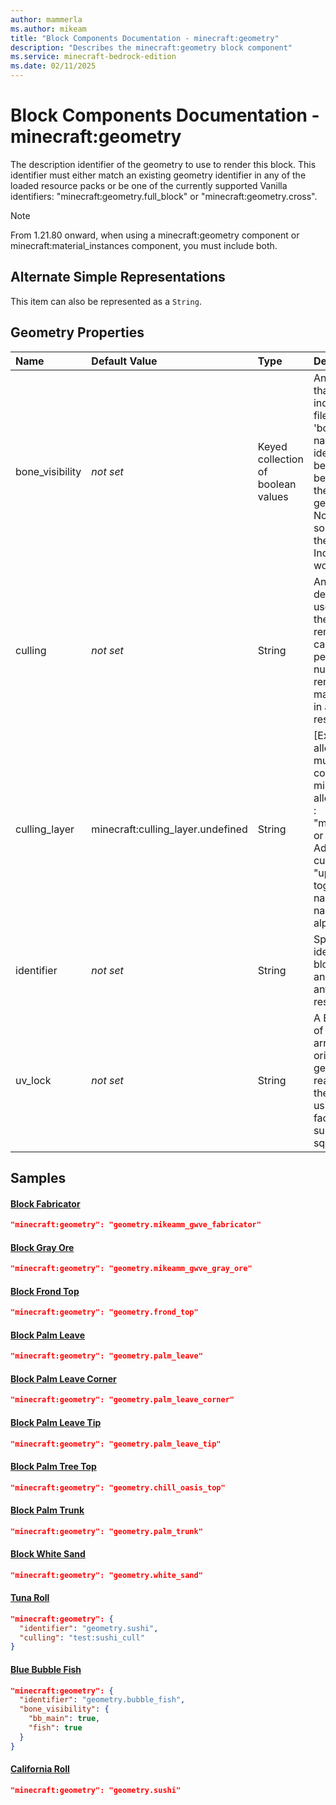 ```yaml
---
author: mammerla
ms.author: mikeam
title: "Block Components Documentation - minecraft:geometry"
description: "Describes the minecraft:geometry block component"
ms.service: minecraft-bedrock-edition
ms.date: 02/11/2025 
---
```


# Block Components Documentation - minecraft:geometry

The description identifier of the geometry to use to render this block. This identifier must either match an existing geometry identifier in any of the loaded resource packs or be one of the currently supported Vanilla identifiers: "minecraft:geometry.full_block" or "minecraft:geometry.cross".

> [!Note]
> From 1.21.80 onward, when using a minecraft:geometry component or minecraft:material_instances component, you must include both.

## Alternate Simple Representations

This item can also be represented as a `String`.


## Geometry Properties

|Name       |Default Value |Type |Description |Example Values |
|:----------|:-------------|:----|:-----------|:------------- |
| bone_visibility | *not set* | Keyed collection of boolean values | An optional list of true/false values that define the visibility of individual bones in the geometry file. In order to set up 'bone_visibility', the geometry file name must be entered as an identifier. After the identifier has been specified, bone_visibility can be defined based on the names of the bones in the specified geometry file on a true/false basis. Note that all bones default to 'true,' so bones should only be defined if they are being set to 'false.' Including bones set to 'true' will work the same as the default. | Blue Bubble Fish: `{"bb_main":true,"fish":true}` | 
| culling | *not set* | String | An optional identifer of a culling definition. The culling definition is used to determine which faces of the block should be culled when rendering. The culling definition can be used to optimize rendering performance by reducing the number of faces that need to be rendered. This identifier must match an existing culling definition in any of the currently loaded resource packs. | Tuna Roll: `"test:sushi_cull"` | 
| culling_layer | minecraft:culling_layer.undefined | String | [Experimental] - A string that allows culling rule to group multiple blocks together when comparing them. When using the minecraft namespace, the only allowed culling layer identifiers are : "minecraft:culling_layer.undefined" or "minecraft:culling_layer.leaves". Additionally, the feature is currently only usable behind the "upcoming creator features" toggle. When using no namespaces or a custom one, the names must start and end with an alpha-numeric character. |  | 
| identifier | *not set* | String | Specifies the geometry description identifier to use to render this block. This identifier must match an existing geometry identifier in any of the currently loaded resource packs. | Tuna Roll: `"geometry.sushi"`, Blue Bubble Fish: `"geometry.bubble_fish"`, Simple Cube: `"minecraft:geometry.full_block"` | 
| uv_lock | *not set* | String | A Boolean locking UV orientation of all bones in the geometry, or an array of strings locking UV orientation of specific bones in the geometry. For performance reasons it is recommended to use the Boolean. Note that for cubes using Box UVs, rather than Per-face UVs, 'uv_lock' is only supported if the cube faces are square. |  | 

## Samples

#### [Block Fabricator](https://github.com/microsoft/minecraft-samples/tree/main/casual_creator/gray_wave/behavior_packs/mikeamm_gwve/blocks/fabricator.block.json)


```json
"minecraft:geometry": "geometry.mikeamm_gwve_fabricator"
```

#### [Block Gray Ore](https://github.com/microsoft/minecraft-samples/tree/main/casual_creator/gray_wave/behavior_packs/mikeamm_gwve/blocks/gray_ore.block.json)


```json
"minecraft:geometry": "geometry.mikeamm_gwve_gray_ore"
```

#### [Block Frond Top](https://github.com/microsoft/minecraft-samples/tree/main/chill_oasis_blocks_and_features/chill_oasis_assets/behavior_packs/chill_oasis_assets/blocks/frond_top.block.json)


```json
"minecraft:geometry": "geometry.frond_top"
```

#### [Block Palm Leave](https://github.com/microsoft/minecraft-samples/tree/main/chill_oasis_blocks_and_features/chill_oasis_assets/behavior_packs/chill_oasis_assets/blocks/palm_leave.block.json)


```json
"minecraft:geometry": "geometry.palm_leave"
```

#### [Block Palm Leave Corner](https://github.com/microsoft/minecraft-samples/tree/main/chill_oasis_blocks_and_features/chill_oasis_assets/behavior_packs/chill_oasis_assets/blocks/palm_leave_corner.block.json)


```json
"minecraft:geometry": "geometry.palm_leave_corner"
```

#### [Block Palm Leave Tip](https://github.com/microsoft/minecraft-samples/tree/main/chill_oasis_blocks_and_features/chill_oasis_assets/behavior_packs/chill_oasis_assets/blocks/palm_leave_tip.block.json)


```json
"minecraft:geometry": "geometry.palm_leave_tip"
```

#### [Block Palm Tree Top](https://github.com/microsoft/minecraft-samples/tree/main/chill_oasis_blocks_and_features/chill_oasis_assets/behavior_packs/chill_oasis_assets/blocks/palm_tree_top.block.json)


```json
"minecraft:geometry": "geometry.chill_oasis_top"
```

#### [Block Palm Trunk](https://github.com/microsoft/minecraft-samples/tree/main/chill_oasis_blocks_and_features/chill_oasis_assets/behavior_packs/chill_oasis_assets/blocks/palm_trunk.block.json)


```json
"minecraft:geometry": "geometry.palm_trunk"
```

#### [Block White Sand](https://github.com/microsoft/minecraft-samples/tree/main/chill_oasis_blocks_and_features/chill_oasis_assets/behavior_packs/chill_oasis_assets/blocks/white_sand.block.json)


```json
"minecraft:geometry": "geometry.white_sand"
```

#### [Tuna Roll](https://github.com/microsoft/minecraft-samples/tree/main/culled_block_sample/culled_block_behavior_pack/blocks/tuna_roll.json)


```json
"minecraft:geometry": {
  "identifier": "geometry.sushi",
  "culling": "test:sushi_cull"
}
```

#### [Blue Bubble Fish](https://github.com/microsoft/minecraft-samples/tree/main/custom_blocks/behavior_packs/custom_blocks/blocks/blue_bubble_fish.json)


```json
"minecraft:geometry": {
  "identifier": "geometry.bubble_fish",
  "bone_visibility": {
    "bb_main": true,
    "fish": true
  }
}
```

#### [California Roll](https://github.com/microsoft/minecraft-samples/tree/main/custom_blocks/behavior_packs/custom_blocks/blocks/california_roll.json)


```json
"minecraft:geometry": "geometry.sushi"
```
